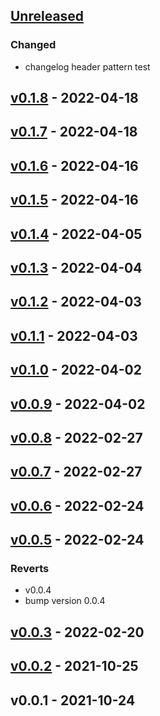 <a name="unreleased"></a>
## [Unreleased]

### Changed
- changelog header pattern test


<a name="v0.1.8"></a>
## [v0.1.8] - 2022-04-18

<a name="v0.1.7"></a>
## [v0.1.7] - 2022-04-18

<a name="v0.1.6"></a>
## [v0.1.6] - 2022-04-16

<a name="v0.1.5"></a>
## [v0.1.5] - 2022-04-16

<a name="v0.1.4"></a>
## [v0.1.4] - 2022-04-05

<a name="v0.1.3"></a>
## [v0.1.3] - 2022-04-04

<a name="v0.1.2"></a>
## [v0.1.2] - 2022-04-03

<a name="v0.1.1"></a>
## [v0.1.1] - 2022-04-03

<a name="v0.1.0"></a>
## [v0.1.0] - 2022-04-02

<a name="v0.0.9"></a>
## [v0.0.9] - 2022-04-02

<a name="v0.0.8"></a>
## [v0.0.8] - 2022-02-27

<a name="v0.0.7"></a>
## [v0.0.7] - 2022-02-27

<a name="v0.0.6"></a>
## [v0.0.6] - 2022-02-24

<a name="v0.0.5"></a>
## [v0.0.5] - 2022-02-24
### Reverts
- v0.0.4
- bump version 0.0.4


<a name="v0.0.3"></a>
## [v0.0.3] - 2022-02-20

<a name="v0.0.2"></a>
## [v0.0.2] - 2021-10-25

<a name="v0.0.1"></a>
## v0.0.1 - 2021-10-24

[Unreleased]: https://github.com/Sak32009/SteamLauncher/compare/v0.1.8...HEAD
[v0.1.8]: https://github.com/Sak32009/SteamLauncher/compare/v0.1.7...v0.1.8
[v0.1.7]: https://github.com/Sak32009/SteamLauncher/compare/v0.1.6...v0.1.7
[v0.1.6]: https://github.com/Sak32009/SteamLauncher/compare/v0.1.5...v0.1.6
[v0.1.5]: https://github.com/Sak32009/SteamLauncher/compare/v0.1.4...v0.1.5
[v0.1.4]: https://github.com/Sak32009/SteamLauncher/compare/v0.1.3...v0.1.4
[v0.1.3]: https://github.com/Sak32009/SteamLauncher/compare/v0.1.2...v0.1.3
[v0.1.2]: https://github.com/Sak32009/SteamLauncher/compare/v0.1.1...v0.1.2
[v0.1.1]: https://github.com/Sak32009/SteamLauncher/compare/v0.1.0...v0.1.1
[v0.1.0]: https://github.com/Sak32009/SteamLauncher/compare/v0.0.9...v0.1.0
[v0.0.9]: https://github.com/Sak32009/SteamLauncher/compare/v0.0.8...v0.0.9
[v0.0.8]: https://github.com/Sak32009/SteamLauncher/compare/v0.0.7...v0.0.8
[v0.0.7]: https://github.com/Sak32009/SteamLauncher/compare/v0.0.6...v0.0.7
[v0.0.6]: https://github.com/Sak32009/SteamLauncher/compare/v0.0.5...v0.0.6
[v0.0.5]: https://github.com/Sak32009/SteamLauncher/compare/v0.0.3...v0.0.5
[v0.0.3]: https://github.com/Sak32009/SteamLauncher/compare/v0.0.2...v0.0.3
[v0.0.2]: https://github.com/Sak32009/SteamLauncher/compare/v0.0.1...v0.0.2
